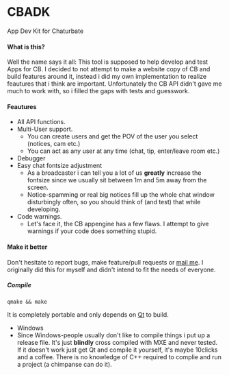 # CBADK
App Dev Kit for Chaturbate


#### What is this?
Well the name says it all: This tool is supposed to help develop and test Apps for CB.
I decided to not attempt to make a website copy of CB and build features around it, instead i did my own implementation to realize feautures that i think are important.
Unfortunately the CB API didn't gave me much to work with, so i filled the gaps with tests and guesswork.


#### Feautures
* All API functions.
* Multi-User support.
  * You can create users and get the POV of the user you select (notices, cam etc.)  
  * You can act as any user at any time (chat, tip, enter/leave room etc.)
* Debugger
* Easy chat fontsize adjustment
  * As a broadcaster i can tell you a lot of us **greatly** increase the fontsize since we usually sit between 1m and 5m away from the screen.
  * Notice-spamming or real big notices fill up the whole chat window disturbingly often, so you should think of (and test) that while developing.
* Code warnings.
  * Let's face it, the CB appengine has a few flaws. I attempt to give warnings if your code does something stupid.



#### Make it better
Don't hesitate to report bugs, make feature/pull requests or [mail me](mailto:llua.chaturbate@gmail.com). I originally did this for myself and didn't intend to fit the needs of everyone.


##### Compile
```
qmake && make
```
It is completely portable and only depends on [Qt](https://www.qt.io/) to build.
 * Windows 
  * Since Windows-people usually don't like to compile things i put up a release file. It's just **blindly** cross compiled with MXE and never tested. If it doesn't work just get Qt and compile it yourself, it's maybe 10clicks and a coffee. There is no knowledge of C++ required to complie and run a project (a chimpanse can do it).
